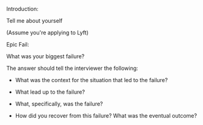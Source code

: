 Introduction:

Tell me about yourself

(Assume you're applying to Lyft)

Epic Fail:

What was your biggest failure?

The answer should tell the interviewer the following:

- What was the context for the situation that led to the failure?

- What lead up to the failure?  

- What, specifically, was the failure?  

- How did you recover from this failure?  What was the eventual outcome?  
